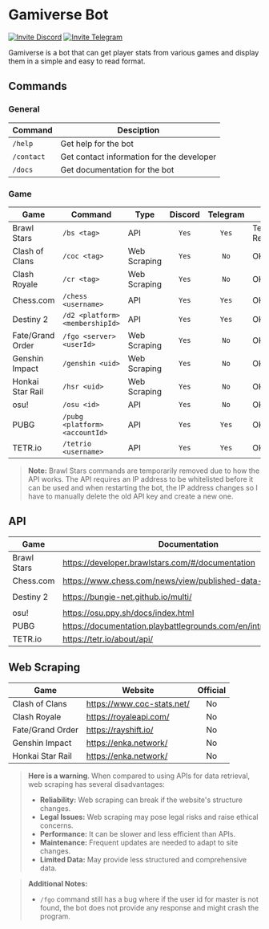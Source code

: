 # Gamiverse Bot

[![Invite Discord](https://img.shields.io/badge/-Invite%20Bot-404eed?style=flat&logo=discord&logoColor=white)](https://discord.com/api/oauth2/authorize?client_id=1074237343306883082&permissions=139586956352&scope=bot)
[![Invite Telegram](https://img.shields.io/badge/-Chat%20With%20Bot-24a1dd?style=flat&logo=telegram&logoColor=white)](https://t.me/gamiverse_bot)

Gamiverse is a bot that can get player stats from various games and display them in a simple and easy to read format.

## Commands

### General

| Command    | Desciption                                |
| ---------- | ----------------------------------------- |
| `/help`    | Get help for the bot                      |
| `/contact` | Get contact information for the developer |
| `/docs`    | Get documentation for the bot             |

### Game

| Game             | Command                         | Type         | Discord | Telegram | Status             |
| ---------------- | ------------------------------- | ------------ | :-----: | :------: | ------------------ |
| Brawl Stars      | `/bs <tag>`                     | API          |  `Yes`  |  `Yes`   | Temporarily Remove |
| Clash of Clans   | `/coc <tag>`                    | Web Scraping |  `Yes`  |   `No`   | OK                 |
| Clash Royale     | `/cr <tag>`                     | Web Scraping |  `Yes`  |   `No`   | OK                 |
| Chess.com        | `/chess <username>`             | API          |  `Yes`  |  `Yes`   | OK                 |
| Destiny 2        | `/d2 <platform> <membershipId>` | API          |  `Yes`  |  `Yes`   | OK                 |
| Fate/Grand Order | `/fgo <server> <userId>`        | Web Scraping |  `Yes`  |   `No`   | OK                 |
| Genshin Impact   | `/genshin <uid>`                | Web Scraping |  `Yes`  |   `No`   | OK                 |
| Honkai Star Rail | `/hsr <uid>`                    | Web Scraping |  `Yes`  |   `No`   | OK                 |
| osu!             | `/osu <id>`                     | API          |  `Yes`  |   `No`   | OK                 |
| PUBG             | `/pubg <platform> <accountId>`  | API          |  `Yes`  |  `Yes`   | OK                 |
| TETR.io          | `/tetrio <username>`            | API          |  `Yes`  |  `Yes`   | OK                 |

> **Note:** Brawl Stars commands are temporarily removed due to how the API works. The API requires an IP address to be whitelisted before it can be used and when restarting the bot, the IP address changes so I have to manually delete the old API key and create a new one.

## API

| Game        | Documentation                                                    |    Auth     | Official |
| ----------- | ---------------------------------------------------------------- | :---------: | :------: |
| Brawl Stars | https://developer.brawlstars.com/#/documentation                 |  `Bearer`   |   Yes    |
| Chess.com   | https://www.chess.com/news/view/published-data-api               |   `None`    |   Yes    |
| Destiny 2   | https://bungie-net.github.io/multi/                              | `x-api-key` |   Yes    |
| osu!        | https://osu.ppy.sh/docs/index.html                               |  `Bearer`   |   Yes    |
| PUBG        | https://documentation.playbattlegrounds.com/en/introduction.html |  `Bearer`   |   Yes    |
| TETR.io     | https://tetr.io/about/api/                                       |   `None`    |   Yes    |

## Web Scraping

| Game             | Website                    | Official |
| ---------------- | -------------------------- | :------: |
| Clash of Clans   | https://www.coc-stats.net/ |    No    |
| Clash Royale     | https://royaleapi.com/     |    No    |
| Fate/Grand Order | https://rayshift.io/       |    No    |
| Genshin Impact   | https://enka.network/      |    No    |
| Honkai Star Rail | https://enka.network/      |    No    |

> **Here is a warning**. When compared to using APIs for data retrieval, web scraping has several disadvantages:
>
> -   **Reliability:** Web scraping can break if the website's structure changes.
> -   **Legal Issues:** Web scraping may pose legal risks and raise ethical concerns.
> -   **Performance:** It can be slower and less efficient than APIs.
> -   **Maintenance:** Frequent updates are needed to adapt to site changes.
> -   **Limited Data:** May provide less structured and comprehensive data.

> **Additional Notes:**
>
> -   `/fgo` command still has a bug where if the user id for master is not found, the bot does not provide any response and might crash the program.
